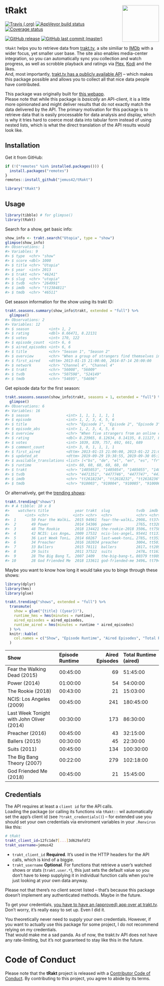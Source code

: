 
<!-- README.md is generated from README.Rmd. Please edit that file -->

# tRakt <img src="https://jemus42.github.io/tRakt/reference/figures/logo.png" align="right" height="120"/>

<!-- badges: start -->

[![Travis
(.org)](https://img.shields.io/travis/jemus42/tRakt.svg?logo=travis)](https://travis-ci.org/jemus42/tRakt)
[![AppVeyor build
status](https://ci.appveyor.com/api/projects/status/github/jemus42/tRakt?branch=master&svg=true)](https://ci.appveyor.com/project/jemus42/tRakt)
[![Coverage
status](https://codecov.io/gh/jemus42/tRakt/branch/master/graph/badge.svg)](https://codecov.io/github/jemus42/tRakt?branch=master)
<!-- [![CRAN status](https://www.r-pkg.org/badges/version/tRakt)](https://cran.r-project.org/package=tRakt) -->
[![GitHub
release](https://img.shields.io/github/release/jemus42/tRakt.svg?logo=GitHub)](https://github.com/jemus42/tRakt/releases)
[![GitHub last commit
(master)](https://img.shields.io/github/last-commit/jemus42/tRakt/master.svg?logo=GithUb)](https://github.com/jemus42/tRakt/commits/master)
<!-- badges: end -->

`tRakt` helps you to retrieve data from [trakt.tv](https://trakt.tv/), a
site similiar to [IMDb](https://imdb.com) with a wider focus, yet
smaller user base. The site also enables media-center integration, so
you can automatically sync you collection and watch progress, as well as
scrobble playback and ratings via [Plex](https://www.plex.tv/),
[Kodi](https://kodi.tv/) and the likes.  
And, most importantly, [trakt.tv has a publicly available
API](https://trakt.docs.apiary.io) – which makes this package possible
and allows you to collect all that nice data people have contributed.

This package was originally built for [this
webapp](http://trakt.jemu.name).  
Please note that while this package is *basically* an API-client, it is
a little more opinionated and might deliver results that do not exactly
match the data delivered by the API. The primary motivation for this
package is to retrieve data that is easily processable for data analysis
and display, which is why it tries hard to coerce most data into tabular
form instead of using nested lists, which is what the direct translation
of the API results would look like.

## Installation

Get it from GitHub:

``` r
if (!("remotes" %in% installed.packages())) {
  install.packages("remotes")
}
remotes::install_github("jemus42/tRakt")

library("tRakt")
```

## Usage

``` r
library(tibble) # for glimpse()
library(tRakt)
```

Search for a show, get basic info:

``` r
show_info <- trakt.search("Utopia", type = "show")
glimpse(show_info)
#> Observations: 1
#> Variables: 9
#> $ type  <chr> "show"
#> $ score <dbl> 1000
#> $ title <chr> "Utopia"
#> $ year  <int> 2013
#> $ trakt <chr> "46241"
#> $ slug  <chr> "utopia"
#> $ tvdb  <chr> "264991"
#> $ imdb  <chr> "tt2384811"
#> $ tmdb  <chr> "46511"
```

Get season information for the show using its trakt ID:

``` r
trakt.seasons.summary(show_info$trakt, extended = "full") %>%
  glimpse()
#> Observations: 2
#> Variables: 12
#> $ season         <int> 1, 2
#> $ rating         <dbl> 8.66471, 8.22131
#> $ votes          <int> 170, 122
#> $ episode_count  <int> 6, 6
#> $ aired_episodes <int> 6, 6
#> $ title          <chr> "Season 1", "Season 2"
#> $ overview       <chr> "When a group of strangers find themselves in pos…
#> $ first_aired    <dttm> 2013-01-15 21:00:00, 2014-07-14 20:00:00
#> $ network        <chr> "Channel 4", "Channel 4"
#> $ trakt          <chr> "56008", "56009"
#> $ tvdb           <chr> "507598", "524149"
#> $ tmdb           <chr> "54695", "54696"
```

Get episode data for the first season:

``` r
trakt.seasons.season(show_info$trakt, seasons = 1, extended = "full") %>%
  glimpse()
#> Observations: 6
#> Variables: 16
#> $ season                 <int> 1, 1, 1, 1, 1, 1
#> $ episode                <int> 1, 2, 3, 4, 5, 6
#> $ title                  <chr> "Episode 1", "Episode 2", "Episode 3", "E…
#> $ episode_abs            <int> 1, 2, 3, 4, 5, 6
#> $ overview               <chr> "When five strangers from an online comic…
#> $ rating                 <dbl> 8.23965, 8.12634, 8.14135, 8.11127, 8.304…
#> $ votes                  <int> 1039, 839, 757, 692, 661, 689
#> $ comment_count          <int> 3, 0, 1, 1, 1, 1
#> $ first_aired            <dttm> 2013-01-15 21:00:00, 2013-01-22 21:00:00…
#> $ updated_at             <dttm> 2019-09-29 19:38:55, 2019-09-30 05:39:10…
#> $ available_translations <list> [<"bs", "de", "el", "en", "es", "fr", "h…
#> $ runtime                <int> 60, 60, 60, 60, 60, 60
#> $ trakt                  <chr> "1405053", "1405054", "1405055", "1405056…
#> $ tvdb                   <chr> "4471351", "4477746", "4477747", "4477748…
#> $ imdb                   <chr> "tt2618234", "tt2618232", "tt2618236", "t…
#> $ tmdb                   <chr> "910003", "910004", "910005", "910006", "…
```

Or alternatively, get the [trending
shows](https://trakt.tv/shows/trending):

``` r
trakt.trending("shows")
#> # A tibble: 10 x 8
#>    watchers title            year trakt  slug            tvdb  imdb   tmdb 
#>       <int> <chr>           <int> <chr>  <chr>           <chr> <chr>  <chr>
#>  1       50 Fear the Walki…  2015 94961  fear-the-walki… 2908… tt374… 62286
#>  2       49 Power            2014 54306  power           2765… tt328… 54650
#>  3       48 The Rookie       2018 134421 the-rookie-2018 3506… tt758… 79744
#>  4       42 NCIS: Los Ange…  2009 17532  ncis-los-angel… 95441 tt137… 17610
#>  5       36 Last Week Toni…  2014 60267  last-week-toni… 2785… tt353… 60694
#>  6       34 Preacher         2016 102034 preacher        3004… tt501… 64230
#>  7       33 Ballers          2015 78111  ballers         2817… tt289… 62704
#>  8       29 Suits            2011 37522  suits           2478… tt163… 37680
#>  9       28 The Big Bang T…  2007 1409   the-big-bang-t… 80379 tt089… 1418 
#> 10       28 God Friended Me  2018 133611 god-friended-me 3496… tt794… 81114
```

Maybe you want to know how long it would take you to binge through these
shows:

``` r
library(dplyr)
library(hms)
library(glue)

trakt.trending("shows", extended = "full") %>%
  transmute(
    show = glue("{title} ({year})"),
    runtime_hms = hms(minutes = runtime),
    aired_episodes = aired_episodes,
    runtime_aired = hms(minutes = runtime * aired_episodes)
  ) %>%
  knitr::kable(
    col.names = c("Show", "Episode Runtime", "Aired Episodes", "Total Runtime (aired)")
  )
```

| Show                                      | Episode Runtime | Aired Episodes | Total Runtime (aired) |
| :---------------------------------------- | :-------------- | -------------: | :-------------------- |
| Fear the Walking Dead (2015)              | 00:45:00        |             69 | 51:45:00              |
| Power (2014)                              | 01:00:00        |             54 | 54:00:00              |
| The Rookie (2018)                         | 00:43:00        |             21 | 15:03:00              |
| NCIS: Los Angeles (2009)                  | 00:45:00        |            241 | 180:45:00             |
| Last Week Tonight with John Oliver (2014) | 00:30:00        |            173 | 86:30:00              |
| Preacher (2016)                           | 00:45:00        |             43 | 32:15:00              |
| Ballers (2015)                            | 00:30:00        |             45 | 22:30:00              |
| Suits (2011)                              | 00:45:00        |            134 | 100:30:00             |
| The Big Bang Theory (2007)                | 00:22:00        |            279 | 102:18:00             |
| God Friended Me (2018)                    | 00:45:00        |             21 | 15:45:00              |

## Credentials

The API requires at least a `client id` for the API calls.  
Loading the package (or calling its functions via `tRakt::` wil
automatically set the app’s client id (see `?trakt_credentials()`) – for
extended use you should set your own credentials via enviroment
variables in your `.Renviron` like this:

``` sh
# tRakt
trakt_client_id=12fc1de7[...]3d629afdf2
trakt_username=jemus42
```

  - `trakt_client_id` **Required**. It’s used in the HTTP headers for
    the API calls, which is kind of a biggie.
  - `trakt_username` **Optional**. For functions that retrieve a user’s
    watched shows or stats (`trakt.user.*`), this just sets the default
    value so you don’t have to keep supplying it in individual function
    calls when you’re just looking at your own data anyway.

Please not that there’s no client secret listed – that’s because this
package doesn’t implement any authenticated methods. Maybe in the
future.

To get your credentials, [you have to have an (approved) app over at
trakt.tv](http://trakt.tv/oauth/applications).  
Don’t worry, it’s really easy to set up. Even I did it.

You theoretically never need to supply your own credentials. However, if
you want to actually use this package for some project, I do not
recommend relying on my credentials.  
That would make me a sad panda. As of now, the trakt.tv API does not
have any rate-limiting, but it’s not guaranteed to stay like this in the
future.

# Code of Conduct

Please note that the **tRakt** project is released with a [Contributor
Code of Conduct](.github/CODE_OF_CONDUCT.md). By contributing to this
project, you agree to abide by its terms.
